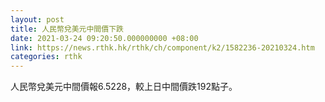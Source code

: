 ```yaml
---
layout: post
title: 人民幣兌美元中間價下跌
date: 2021-03-24 09:20:50.000000000 +08:00
link: https://news.rthk.hk/rthk/ch/component/k2/1582236-20210324.htm
categories: rthk
---
```


人民幣兌美元中間價報6.5228，較上日中間價跌192點子。
